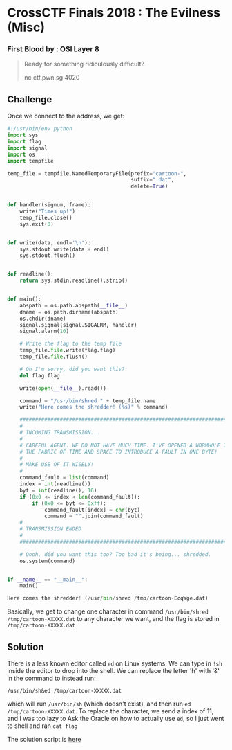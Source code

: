# CrossCTF Finals 2018 : The Evilness (Misc)
### First Blood by : OSI Layer 8

>Ready for something ridiculously difficult?
>
>nc ctf.pwn.sg 4020

## Challenge
Once we connect to the address, we get:
```python
#!/usr/bin/env python
import sys
import flag
import signal
import os
import tempfile

temp_file = tempfile.NamedTemporaryFile(prefix="cartoon-",
                                        suffix=".dat",
                                        delete=True)


def handler(signum, frame):
    write("Times up!")
    temp_file.close()
    sys.exit(0)


def write(data, endl='\n'):
    sys.stdout.write(data + endl)
    sys.stdout.flush()


def readline():
    return sys.stdin.readline().strip()


def main():
    abspath = os.path.abspath(__file__)
    dname = os.path.dirname(abspath)
    os.chdir(dname)
    signal.signal(signal.SIGALRM, handler)
    signal.alarm(10)

    # Write the flag to the temp file
    temp_file.file.write(flag.flag)
    temp_file.file.flush()

    # Oh I'm sorry, did you want this?
    del flag.flag

    write(open(__file__).read())

    command = "/usr/bin/shred " + temp_file.name
    write("Here comes the shredder! (%s)" % command)

    ######################################################################
    #
    # INCOMING TRANSMISSION...
    #
    # CAREFUL AGENT. WE DO NOT HAVE MUCH TIME. I'VE OPENED A WORMHOLE IN
    # THE FABRIC OF TIME AND SPACE TO INTRODUCE A FAULT IN ONE BYTE!
    #
    # MAKE USE OF IT WISELY!
    #
    command_fault = list(command)
    index = int(readline())
    byt = int(readline(), 16)
    if (0x0 <= index < len(command_fault)):
        if (0x0 <= byt <= 0xff):
            command_fault[index] = chr(byt)
            command = "".join(command_fault)
    #
    # TRANSMISSION ENDED
    #
    ######################################################################

    # Oooh, did you want this too? Too bad it's being... shredded.
    os.system(command)


if __name__ == "__main__":
    main()

Here comes the shredder! (/usr/bin/shred /tmp/cartoon-EcqWge.dat)
```

Basically, we get to change one character in command ```/usr/bin/shred /tmp/cartoon-XXXXX.dat``` to any character we want, and the flag is stored in ```/tmp/cartoon-XXXXX.dat```

## Solution
There is a less known editor called ```ed``` on Linux systems. We can type in ```!sh``` inside the editor to drop into the shell. We can replace the letter 'h' with '&' in the command to instead run:
```
/usr/bin/sh&ed /tmp/cartoon-XXXXX.dat
```
which will run ```/usr/bin/sh``` (which doesn't exist), and then run ```ed /tmp/cartoon-XXXXX.dat```.
To replace the character, we send a index of 11, and
 I was too lazy to Ask the Oracle on how to actually use ```ed```, so I just went to shell and ran ```cat flag```

The solution script is [here]()